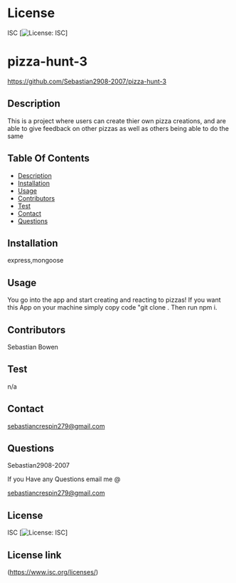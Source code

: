 # License
 ISC
[![License: ISC](https://img.shields.io/badge/License-ISC-blue.svg)]
                 
      

# pizza-hunt-3
 https://github.com/Sebastian2908-2007/pizza-hunt-3
 ## Description

This is a project where users can create thier own pizza creations, and are able to give feedback on other pizzas as well as others being able to do the same
    
 ## Table Of Contents
* [Description](#description)
* [Installation](#installation)
* [Usage](#usage)
* [Contributors](#contributors)
* [Test](#test)
* [Contact](#contact)
* [Questions](#questions)
    
 ## Installation

express,mongoose

## Usage
 You go into the app and start creating and reacting to pizzas! If you want this App on your machine simply copy code "git clone <copied from clipboard>. Then run npm i.

 ## Contributors

  Sebastian Bowen

 ## Test 

 n/a
    
## Contact

 sebastiancrespin279@gmail.com

## Questions

 Sebastian2908-2007

If you Have any Questions email me @

sebastiancrespin279@gmail.com


## License
ISC 
[![License: ISC](https://img.shields.io/badge/License-ISC-blue.svg)]

## License link
(https://www.isc.org/licenses/)   
